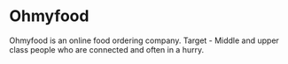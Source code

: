 # Ohmyfood
Ohmyfood is an online food ordering company.
Target - Middle and upper class people who are connected and often in a hurry.
